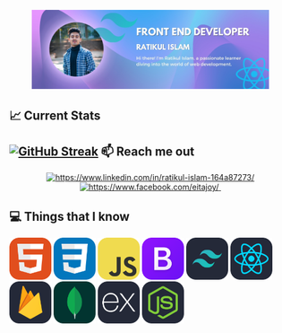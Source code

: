 
<figure>
    <img src="./images/Blue Pink Gradient Modern Web Developer Twitter Header (2).jpg"
         alt="">
   
</figure>




📈 Current Stats
---


[![GitHub Streak](https://github-readme-streak-stats.herokuapp.com?user=Git-Ratikul-Islam&theme=shadow-purple&card_width=850&border=00000000&fire=6578D7&ring=6578D7&stroke=6578D7&currStreakNum=6578D7&sideLabels=8D7BE1&currStreakLabel=6578D7&sideNums=8D7BE1&dates=EBEBEB)](https://git.io/streak-stats)
📫 Reach me out
---
<div id="badges" align="center" >
  <a href="[link to your LinkedIn profile]">
    <img src="https://img.shields.io/badge/LinkedIn-blue?style=for-the-badge&logo=linkedin&logoColor=white" alt="https://www.linkedin.com/in/ratikul-islam-164a87273/"/>

  </a>
  <a href="[link to your Tableau profile]">
    <img src="https://img.shields.io/badge/Facebook-1877F2?style=for-the-badge&logo=facebook&logoColor=white" alt="https://www.facebook.com/eitajoy/"/>
  </a>
   <a href="[link to your Medium profile]">
    <img src="https://img.shields.io/badge/Twitter-1DA1F2?style=for-the-badge&logo=twitter&logoColor=white" alt=""/>
  </a>
</div>

💻 Things that I know
---
<div>
  <img src="./icons/HTML.svg" title="Html" alt="Html" width="75" height="75"/>
  <img src="./icons/CSS.svg" title="Html" alt="Html" width="75" height="75"/>
  <img src="./icons/JavaScript.svg" title="" alt="Py"width="75" height="75"/>
  <img src="./icons/Bootstrap.svg" title="" alt="Py"width="75" height="75"/>
  <img src="./icons/TailwindCSS-Dark.svg" title="" alt="Py"width="75" height="75"/>
  <img src="./icons/React-Dark.svg" title="" alt="Py"width="75" height="75"/>
  <img src="./icons/Firebase-Dark.svg" title="" alt="Py"width="75" height="75"/>
  <img src="./icons/MongoDB.svg" title="" alt="Py"width="75" height="75"/>
  <img src="./icons/ExpressJS-Dark.svg" title="" alt="Py"width="75" height="75"/>
  <img src="./icons/NodeJS-Dark.svg" title="" alt="Py"width="75" height="75"/>
 
 
  <div>











<!---
Git-Ratikul-Islam/Git-Ratikul-Islam is a ✨ special ✨ repository because its `README.md` (this file) appears on your GitHub profile.
You can click the Preview link to take a look at your changes.
--->
